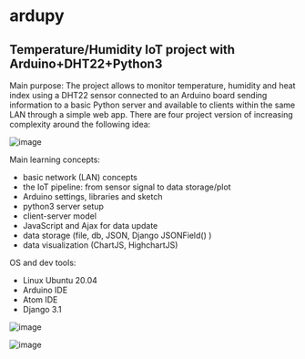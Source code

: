 # ardupy
## Temperature/Humidity IoT project with Arduino+DHT22+Python3

Main purpose:
The project allows to monitor temperature, humidity and heat index using a DHT22 sensor connected to an Arduino board sending information to a basic Python server and available to clients within the same LAN through a simple web app. There are four project version of increasing complexity around the following idea:

![image](https://user-images.githubusercontent.com/17080117/119189732-b7f61180-ba7c-11eb-95ca-e692b4ce204e.png)

Main learning concepts:
* basic network (LAN) concepts
* the IoT pipeline: from sensor signal to data storage/plot
* Arduino settings, libraries and sketch
* python3 server setup
* client-server model
* JavaScript and Ajax for data update
* data storage (file, db, JSON, Django JSONField() )
* data visualization (ChartJS, HighchartJS)

OS and dev tools:
* Linux Ubuntu 20.04
* Arduino IDE
* Atom IDE
* Django 3.1


![image](https://user-images.githubusercontent.com/17080117/119189972-05727e80-ba7d-11eb-98db-b0b3c4764aec.png)


![image](https://user-images.githubusercontent.com/17080117/119190115-35218680-ba7d-11eb-8a4f-67a95b9a28ca.png)
